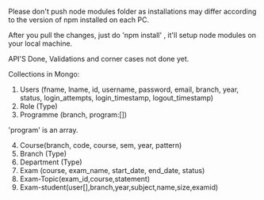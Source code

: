 Please don't push node modules folder as installations may differ according to the version of npm installed on each PC.

After you pull the changes, just do 'npm install' , it'll setup node modules on your local machine.

API'S Done, Validations and corner cases not done yet.

Collections in Mongo:

1. Users (fname, lname, id, username, password, email, branch, year, status, login_attempts, login_timestamp, logout_timestamp)
2. Role (Type)
3. Programme (branch, program:[])

'program' is an array. 

4. Course(branch, code, course, sem, year, pattern)
5. Branch (Type)
6. Department (Type)
7. Exam (course, exam_name, start_date, end_date, status)
8. Exam-Topic(exam_id,course,statement)
9. Exam-student(user[],branch,year,subject,name,size,examid)